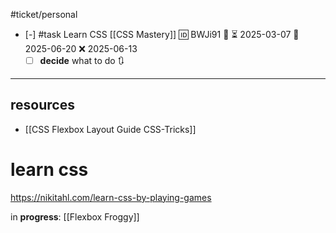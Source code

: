 #ticket/personal 

- [-] #task Learn CSS [[CSS Mastery]] 🆔 BWJi91 🔼 ⏳ 2025-03-07 📅 2025-06-20 ❌ 2025-06-13
	- [ ] **decide** what to do 🔃
___
## resources

- [[CSS Flexbox Layout Guide  CSS-Tricks]]

# learn css
https://nikitahl.com/learn-css-by-playing-games

in **progress**: [[Flexbox Froggy]]